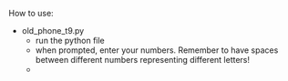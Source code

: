 How to use:

* old_phone_t9.py
    - run the python file
    - when prompted, enter your numbers. Remember to have spaces between different numbers representing different letters!
    - 
